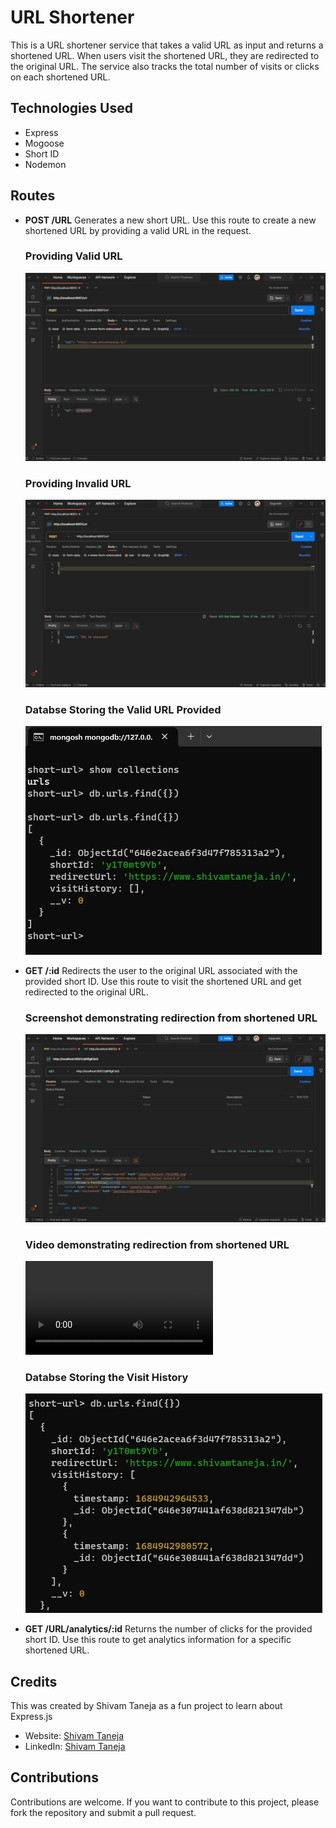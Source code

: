 # URL Shortener
This is a URL shortener service that takes a valid URL as input and returns a shortened URL. When users visit the shortened URL, they are redirected to the original URL. The service also tracks the total number of visits or clicks on each shortened URL.

## Technologies Used

- Express
- Mogoose
- Short ID
- Nodemon

## Routes

- **POST /URL**
    Generates a new short URL. Use this route to create a new shortened URL by providing a valid URL in the 
    request.

    ### Providing Valid URL
    ![Screenshot of the Valid POST method](./images/post-req.jpg)
    ### Providing Invalid URL
    ![Screenshot of the Invalid POST method](./images/post-req-err.jpg)

    ### Databse Storing the Valid URL Provided
    ![Screenshot of the Valid URL in db](./images/db-url.jpg)


- **GET /:id**
  Redirects the user to the original URL associated with the provided short ID. Use this route to visit the shortened URL and get redirected to the original URL.

  ### Screenshot demonstrating redirection from shortened URL
  ![Screenshot of the getting redirected to URL from shortened URL](./images/get-redirectedurl.jpg)

  ### Video demonstrating redirection from shortened URL
  ![Screenshot of the getting redirected to URL from shortened URL](./images/video-redirecturl.mp4)

  ### Databse Storing the Visit History
  ![Screenshot of the Valid URL in db](./images/get-redirectedurl-db.jpg)

- **GET /URL/analytics/:id**
  Returns the number of clicks for the provided short ID. Use this route to get analytics information for a specific shortened URL.


## Credits

This was created by Shivam Taneja as a fun project to learn about Express.js

- Website: [Shivam Taneja](https://shivamtaneja.in)
- LinkedIn: [Shivam Taneja](https://www.linkedin.com/in/shivam-taneja/)

## Contributions

Contributions are welcome. If you want to contribute to this project, please fork the repository and submit a pull request.